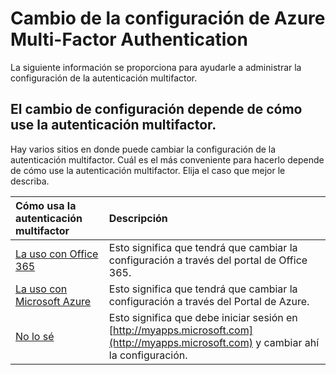 <properties 
	pageTitle="Administración de la configuración de Azure MFA" 
	description="Este documento ofrecerá a los usuarios información acerca de dónde tienen que ir a administrar su configuración de Azure MFA." 
	services="multi-factor-authentication" 
	documentationCenter="" 
	authors="billmath" 
	manager="terrylan" 
	editor="bryanla"/>

<tags 
	ms.service="multi-factor-authentication" 
	ms.workload="identity" 
	ms.tgt_pltfrm="na" 
	ms.devlang="na" 
	ms.topic="article" 
	ms.date="06/30/2015" 
	ms.author="billmath"/>

# Cambio de la configuración de Azure Multi-Factor Authentication
La siguiente información se proporciona para ayudarle a administrar la configuración de la autenticación multifactor.

## El cambio de configuración depende de cómo use la autenticación multifactor.
Hay varios sitios en donde puede cambiar la configuración de la autenticación multifactor. Cuál es el más conveniente para hacerlo depende de cómo use la autenticación multifactor. Elija el caso que mejor le describa.

Cómo usa la autenticación multifactor|Descripción
:------------- | :------------- | 
[La uso con Office 365](multi-factor-authentication-end-user-manage-o365.md)| Esto significa que tendrá que cambiar la configuración a través del portal de Office 365.
[La uso con Microsoft Azure](multi-factor-authentication-end-user-manage-azure.md)| Esto significa que tendrá que cambiar la configuración a través del Portal de Azure.
[No lo sé](multi-factor-authentication-end-user-manage-myapps.md)|Esto significa que debe iniciar sesión en [http://myapps.microsoft.com](http://myapps.microsoft.com) y cambiar ahí la configuración.

 

<!---HONumber=August15_HO6-->